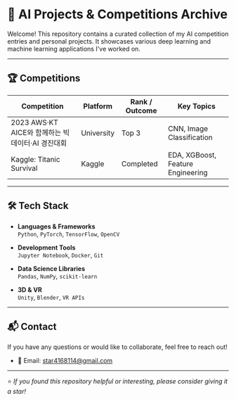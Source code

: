 # 🧠 AI Projects & Competitions Archive

Welcome! This repository contains a curated collection of my AI competition entries and personal projects. It showcases various deep learning and machine learning applications I've worked on.

---

## 🏆 Competitions

| Competition                         | Platform | Rank / Outcome | Key Topics                      |
|-------------------------------------|------------|----------------|---------------------------------|
| 2023 AWS·KT AICE와 함께하는 빅데이터·AI 경진대회| University | Top 3 | CNN, Image Classification       |
| Kaggle: Titanic Survival            | Kaggle     | Completed      | EDA, XGBoost, Feature Engineering |

---

## 🛠 Tech Stack

- **Languages & Frameworks**  
  `Python`, `PyTorch`, `TensorFlow`, `OpenCV`

- **Development Tools**  
  `Jupyter Notebook`, `Docker`, `Git`

- **Data Science Libraries**  
  `Pandas`, `NumPy`, `scikit-learn`

- **3D & VR**  
  `Unity`, `Blender`, `VR APIs`

---

## 📬 Contact

If you have any questions or would like to collaborate, feel free to reach out!

- 📧 Email: star4168114@gmail.com

---

⭐️ *If you found this repository helpful or interesting, please consider giving it a star!*
